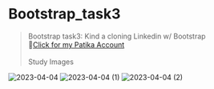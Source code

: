 # Bootstrap_task3
>Bootstrap task3: Kind a cloning Linkedin w/  Bootstrap<br>
>🔗[Click for my Patika Account](https://app.patika.dev/idilsezen)<br>  
>Study Images<br>

![2023-04-04](https://user-images.githubusercontent.com/127500847/229756364-e2967b73-3743-442d-8fb0-eac3e7199424.png)
![2023-04-04 (1)](https://user-images.githubusercontent.com/127500847/229756378-b750528a-3ef8-4b7c-91d6-fdb10830136a.png)
![2023-04-04 (2)](https://user-images.githubusercontent.com/127500847/229756392-5f5ef97f-1705-4e2d-95ce-ce4fabaf304e.png)
